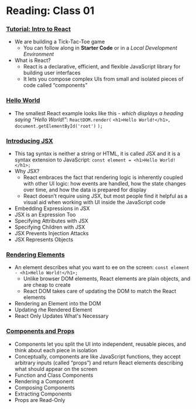 # Reading: Class 01

### [Tutorial: Intro to React](https://reactjs.org/tutorial/tutorial.html)
- We are building a Tick-Tac-Toe game
  * You can follow along in **Starter Code** or in a *Local Development Environment*
- What is React?
  * React is a declarative, efficient, and flexible JavaScript library for building user interfaces
  * It lets you compose complex UIs from small and isolated pieces of code called “components”

### [Hello World](https://reactjs.org/docs/hello-world.html)
- The smallest React example looks like this - *which displays a heading saying "Hello World!"*:
`ReactDOM.render(`
  `<h1>Hello World!</h1>,`
  `document.getElementById('root')`
`);`

### [Introducing JSX](https://reactjs.org/docs/introducing-jsx.html)
- This tag syntax is neither a string or HTML, it is called JSX and it is a syntax extension to JavaScript:
  `const element = <h1>Hello World!</h1>;`
- Why JSX?
  * React embraces the fact that rendering logic is inherently coupled with other UI logic: how events are handled, how the state changes over time, and how the data is prepared for display
  * React doesn’t require using JSX, but most people find it helpful as a visual aid when working with UI inside the JavaScript code
- Embedding Expressions in JSX
- JSX is an Expression Too
- Specifying Attributes with JSX
- Specifying Children with JSX
- JSX Prevents Injection Attacks
- JSX Represents Objects

### [Rendering Elements](https://reactjs.org/docs/rendering-elements.html)
- An element describes what you want to ee on the screen:
  `const element - <h1>Hello World!</h1>;`
  * Unlike browser DOM elements, React elements are plain objects, and are cheap to create
  * React DOM takes care of updating the DOM to match the React elements
- Rendering an Element into the DOM
- Updating rhe Rendered Element
- React Only Updates What's Necessary

### [Components and Props](https://reactjs.org/docs/components-and-props.html)
- Components let you split the UI into independent, reusable pieces, and think about each piece in isolation
- Conceptually, components are like JavaScript functions, they accept arbitrary inputs (called “props”) and return React elements describing what should appear on the screen
- Function and Class Components
- Rendering a Component
- Composing Components
- Extracting Components
- Props are Read-Only